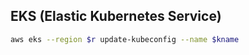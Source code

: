 EKS (Elastic Kubernetes Service)
-

````sh
aws eks --region $r update-kubeconfig --name $kname
````
